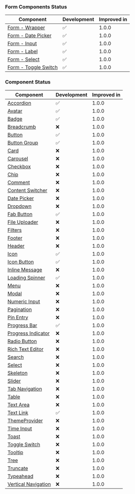 ### Form Components Status

| Component                                                             | Development | Improved in |
| --------------------------------------------------------------------- | ----------- | ----------- |
| [Form - Wrapper](/docs/components-forms-form-wrapper--overview)       | ✅          | 1.0.0       |
| [Form - Date Picker](/docs/components-forms-date-picker--overview)    | ✅          | 1.0.0       |
| [Form - Input](/docs/components-forms-input--overview)                | ✅          | 1.0.0       |
| [Form - Label](/docs/components-forms-label--overview)                | ✅          | 1.0.0       |
| [Form - Select](/docs/components-forms-select--overview)              | ✅          | 1.0.0       |
| [Form - Toggle Switch](/docs/components-forms-toggleswitch--overview) | ✅          | 1.0.0       |

### Component Status

| Component                                                             | Development | Improved in |
| --------------------------------------------------------------------- | ----------- | ----------- |
| [Accordion](/docs/components-accordion--overview)                     | ✅          | 1.0.0       |
| [Avatar](/docs/components-avatar--overview)                           | ✅          | 1.0.0       |
| [Badge](/docs/components-badge--overview)                             | ✅          | 1.0.0       |
| [Breadcrumb](/docs/components-breadcrumb--overview)                   | ❌          | 1.0.0       |
| [Button](/docs/components-button-button--overview)                    | ✅          | 1.0.0       |
| [Button Group](/docs/components-button-button-group--overview)        | ✅          | 1.0.0       |
| [Card](/docs/components-card--overview)                               | ❌          | 1.0.0       |
| [Carousel](/docs/components-carousel--overview)                       | ❌          | 1.0.0       |
| [Checkbox](/docs/components-checkbox--overview)                       | ❌          | 1.0.0       |
| [Chip](/docs/components-chip--overview)                               | ❌          | 1.0.0       |
| [Comment](/docs/components-comment--overview)                         | ❌          | 1.0.0       |
| [Content Switcher](/docs/components-content-switcher--overview)       | ❌          | 1.0.0       |
| [Date Picker](/docs/components-date-picker--overview)                 | ❌          | 1.0.0       |
| [Dropdown](/docs/components-dropdown--overview)                       | ❌          | 1.0.0       |
| [Fab Button](/docs/components-button-fab-button--overview)            | ✅          | 1.0.0       |
| [File Uploader](/docs/components-file-uploader--overview)             | ❌          | 1.0.0       |
| [Filters](/docs/components-filters--overview)                         | ❌          | 1.0.0       |
| [Footer](/docs/components-footer--overview)                           | ❌          | 1.0.0       |
| [Header](/docs/components-header--overview)                           | ❌          | 1.0.0       |
| [Icon](/docs/components-icon--overview)                               | ✅          | 1.0.0       |
| [Icon Button](/docs/components-button-icon-button--overview)          | ✅          | 1.0.0       |
| [Inline Message](/docs/components-inline-message--overview)           | ❌          | 1.0.0       |
| [Loading Spinner](/docs/components-loading-spinner--overview)         | ✅          | 1.0.0       |
| [Menu](/docs/components-menu--overview)                               | ❌          | 1.0.0       |
| [Modal](/docs/components-modal--overview)                             | ❌          | 1.0.0       |
| [Numeric Input](/docs/components-numeric-input--overview)             | ❌          | 1.0.0       |
| [Pagination](/docs/components-pagination--overview)                   | ❌          | 1.0.0       |
| [Pin Entry](/docs/components-pin-entry--overview)                     | ❌          | 1.0.0       |
| [Progress Bar](/docs/components-progress-bar--overview)               | ✅          | 1.0.0       |
| [Progress Indicator](/docs/components-progress-indicator--overview)   | ❌          | 1.0.0       |
| [Radio Button](/docs/components-radio-button--overview)               | ❌          | 1.0.0       |
| [Rich Text Editor ](/docs/components-rich-text-editor--overview)      | ❌          | 1.0.0       |
| [Search](/docs/components-search--overview)                           | ❌          | 1.0.0       |
| [Select](/docs/components-select--overview)                           | ❌          | 1.0.0       |
| [Skeleton](/docs/components-skeleton--overview)                       | ❌          | 1.0.0       |
| [Slider](/docs/components-slider--overview)                           | ❌          | 1.0.0       |
| [Tab Navigation](/docs/components-tab-navigation--overview)           | ❌          | 1.0.0       |
| [Table](/docs/components-table--overview)                             | ❌          | 1.0.0       |
| [Text Area](/docs/components-text-area--overview)                     | ❌          | 1.0.0       |
| [Text Link](/docs/components-text-link--overview)                     | ✅          | 1.0.0       |
| [ThemeProvider](/docs/components-theme-provider--overview)            | ❌          | 1.0.0       |
| [Time Input](/docs/components-time-input--overview)                   | ❌          | 1.0.0       |
| [Toast](/docs/components-toast--overview)                             | ❌          | 1.0.0       |
| [Toggle Switch](/docs/components-toggle-switch--overview)             | ❌          | 1.0.0       |
| [Tooltip](/docs/components-tooltip--overview)                         | ❌          | 1.0.0       |
| [Tree](/docs/components-tree--overview)                               | ❌          | 1.0.0       |
| [Truncate](/docs/components-truncate--overview)                       | ❌          | 1.0.0       |
| [Typeahead](/docs/components-typeahead--overview)                     | ❌          | 1.0.0       |
| [Vertical Navigation](/docs/components-vertical-navigation--overview) | ❌          | 1.0.0       |
